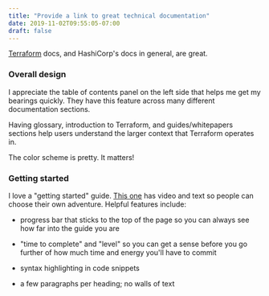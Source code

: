 ```yaml
---
title: "Provide a link to great technical documentation"
date: 2019-11-02T09:55:05-07:00
draft: false
---
```


[Terraform](https://www.terraform.io/docs/index.html) docs, and HashiCorp's docs in general, are great. 

### Overall design
I appreciate the table of contents panel on the left side that helps me get my bearings quickly. They have this feature across many different documentation sections.

Having glossary, introduction to Terraform, and guides/whitepapers sections help users understand the larger context that Terraform operates in.

The color scheme is pretty. It matters!

### Getting started
I love a "getting started" guide. [This one](https://learn.hashicorp.com/terraform/getting-started/install.html) has video and text so people can choose their own adventure. Helpful features include:

- progress bar that sticks to the top of the page so you can always see how far into the guide you are

- "time to complete" and "level" so you can get a sense before you go further of how much time and energy you'll have to commit

- syntax highlighting in code snippets

- a few paragraphs per heading; no walls of text

